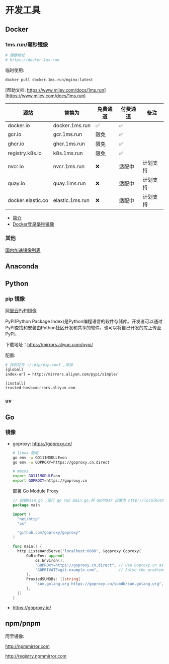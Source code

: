 # 开发工具

## Docker

### 1ms.run/毫秒镜像

```bash
# 镜像地址
# https://docker.1ms.run
```

临时使用:

```bash
docker pull docker.1ms.run/nginx:latest
```

[帮助文档: https://www.mliev.com/docs/1ms.run](https://www.mliev.com/docs/1ms.run)

| 源站              | 替换为          | 免费通道 | 付费通道 | 备注     |
| ----------------- | --------------- | -------- | -------- | -------- |
| docker.io         | docker.1ms.run  | ✅        | ✅        |          |
| gcr.io            | gcr.1ms.run     | 限免     | ✅        |          |
| ghcr.io           | ghcr.1ms.run    | 限免     | ✅        |          |
| registry.k8s.io   | k8s.1ms.run     | 限免     | ✅        |          |
| nvcr.io           | nvcr.1ms.run    | ❌        | 适配中   | 计划支持 |
| quay.io           | quay.1ms.run    | ❌        | 适配中   | 计划支持 |
| docker.elastic.co | elastic.1ms.run | ❌        | 适配中   | 计划支持 |

*   [简介](https://www.mliev.com/docs/1ms.run/overview "简介")
*   [Docker登录毫秒镜像](https://www.mliev.com/docs/1ms.run/docker-login)

### 其他

[国内加速镜像列表](https://free-gpt.github.io/DockerHub/)

## Anaconda

## Python

### pip 镜像

[阿里云PyPI镜像](https://developer.aliyun.com/mirror/pypi?spm=a2c6h.13651102.0.0.6d071b11EMSPAu)

PyPI(Python Package Index)是Python编程语言的软件存储库。开发者可以通过PyPI查找和安装由Python社区开发和共享的软件，也可以将自己开发的库上传至PyPI。

下载地址：https://mirrors.aliyun.com/pypi/

配置:

```bash
# 找到文件 ~/.pip/pip.conf ,添加
[global]
index-url = http://mirrors.aliyun.com/pypi/simple/

[install]
trusted-host=mirrors.aliyun.com

```

### uv

## Go

### 镜像

- goproxy:  https://goproxy.cn/

  ```bash
  # linux 使用
  go env -w GO111MODULE=on
  go env -w GOPROXY=https://goproxy.cn,direct

  # macos
  export GO111MODULE=on
  export GOPROXY=https://goproxy.cn
  ```
  部署 Go Module Proxy
  ```go
  // 创建main.go ,运行 go run main.go,将 GOPROXY 设置为 http://localhost:8080 或自定义域名
  package main

  import (
  	"net/http"
  	"os"

  	"github.com/goproxy/goproxy"
  )

  func main() {
  	http.ListenAndServe("localhost:8080", &goproxy.Goproxy{
  		GoBinEnv: append(
  			os.Environ(),
  			"GOPROXY=https://goproxy.cn,direct", // Use Goproxy.cn as the upstream proxy
  			"GOPRIVATE=git.example.com",         // Solve the problem of pulling private modules
  		),
  		ProxiedSUMDBs: []string{
  			"sum.golang.org https://goproxy.cn/sumdb/sum.golang.org", // Proxy the default  checksum database
  		},
  	})
  }
  ```

- https://goproxy.io/

## npm/pnpm

阿里镜像:

http://npmmirror.com

http://registry.npmmirror.com
